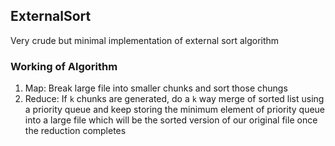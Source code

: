 ## ExternalSort

Very crude but minimal implementation of external sort algorithm

### Working of Algorithm

1. Map: Break large file into smaller chunks and sort those chungs
2. Reduce: If `k` chunks are generated, do a `k` way merge of sorted list using a priority queue and keep storing the minimum element of priority queue into a large file which will be the sorted version of our original file once the reduction completes